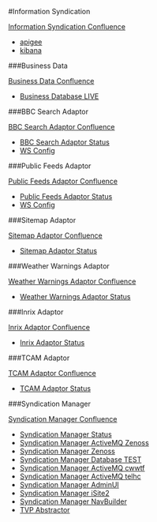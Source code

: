 #Information Syndication

[Information Syndication Confluence](https://confluence.dev.bbc.co.uk/display/synteam/Home)

- [apigee](https://enterprise.apigee.com/platform/#/bbc/)
- [kibana](https://pyxis.cloud.bbc.co.uk/_plugin/kibana/index.html#/dashboard/file/default.json)

###Business Data

[Business Data Confluence](https://confluence.dev.bbc.co.uk/display/bds/Business+Data+System)

- [Business Database LIVE](https://api.business-data.cloud.bbc.co.uk:1443/phpMyAdmin/)

###BBC Search Adaptor

[BBC Search Adaptor Confluence](https://confluence.dev.bbc.co.uk/display/newsings/BBC+Search+Adaptor)

- [BBC Search Adaptor Status](https://bbc-search-adaptor.cloud.bbc.co.uk/status/readable)
- [WS Config](https://production.test.bbc.co.uk/isite2/p/wsconfigs)

###Public Feeds Adaptor

[Public Feeds Adaptor Confluence](https://confluence.dev.bbc.co.uk/display/newsings/Public+Feeds+Adaptor)

- [Public Feeds Adaptor Status](https://public-feeds-adaptor.cloud.bbc.co.uk/status/readable)
- [WS Config](https://production.test.bbc.co.uk/isite2/p/wsconfigs)

###Sitemap Adaptor

[Sitemap Adaptor Confluence](https://confluence.dev.bbc.co.uk/display/newsings/Sitemap+Adaptor)

- [Sitemap Adaptor Status](https://sitemap-adaptor.cloud.bbc.co.uk/status/readable)

###Weather Warnings Adaptor

[Weather Warnings Adaptor Confluence](https://confluence.dev.bbc.co.uk/display/newsings/Weather+Warnings+Adaptor)

- [Weather Warnings Adaptor Status](https://weather-warnings-adaptor.cloud.bbc.co.uk/status/readable)

###Inrix Adaptor

[Inrix Adaptor Confluence](https://confluence.dev.bbc.co.uk/display/TravelIngs/Inrix+Adaptor)

- [Inrix Adaptor Status](inrix-adaptor.cloud.bbc.co.uk/status/readable)

###TCAM Adaptor

[TCAM Adaptor Confluence](https://confluence.dev.bbc.co.uk/display/TravelIngs/TCam+Adaptor)

- [TCAM Adaptor Status](https://tcam-adaptor.cloud.bbc.co.uk/status/readable)

###Syndication Manager

[Syndication Manager Confluence](https://confluence.dev.bbc.co.uk/display/RBSM/Syndication+Manager)

- [Syndication Manager Status](https://api.live.bbc.co.uk/smservice/servicestatus)
- [Syndication Manager ActiveMQ Zenoss](https://zenoss.forge.bbc.co.uk/zport/dmd/reports?platform=%27Forge%27&bbcApp=%27/BBCApplication/Live/bbc-activemq-syndmgr%27&report=%27smservice%27#reporttree:.zport.dmd.Reports.BBCDynamicReport.KPIReports)
- [Syndication Manager Zenoss](https://zenoss.forge.bbc.co.uk/zport/dmd/reports?platform=%27Forge%27&bbcApp=%27/BBCApplication/Live/smservice%27&report=%27smservice%27#reporttree:.zport.dmd.Reports.BBCDynamicReport.KPIReports)
- [Syndication Manager Database TEST](https://admin.test.bbc.co.uk/phpMyAdmin/)
- [Syndication Manager ActiveMQ cwwtf](https://admin.live.cwwtf.bbc.co.uk/smservice/queue/queues.jsp)
- [Syndication Manager ActiveMQ telhc](https://admin.live.telhc.bbc.co.uk/smservice/queue/queues.jsp)
- [Syndication Manager AdminUI](https://production.live.bbc.co.uk/syndicationmanager)
- [Syndication Manager iSite2](https://production.bbc.co.uk/isite2/p/syndicationmanager)
- [Syndication Manager NavBuilder](https://production.live.bbc.co.uk/navbuilder/index)
- [TVP Abstractor](https://api.live.bbc.co.uk/rbtext/abstractor-input/status/mappings)
